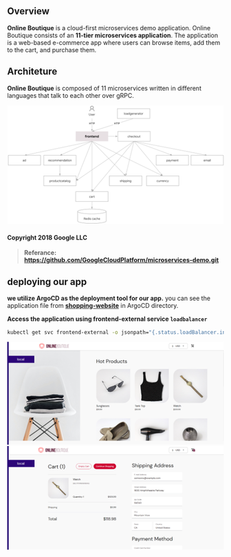 ## Overview

**Online Boutique** is a cloud-first microservices demo application. Online Boutique consists of an **11-tier microservices application**. The application is a web-based e-commerce app where users can browse items, add them to the cart, and purchase them.

## Architeture

**Online Boutique** is composed of 11 microservices written in different languages that talk to each other over gRPC.

![Architecture ofmicroservices](../images/app-architecture.png)

#### Copyright 2018 Google LLC
> **Referance: https://github.com/GoogleCloudPlatform/microservices-demo.git**

## deploying our app

**we utilize ArgoCD as the deployment tool for our app.** you can see the application file from **[shopping-website](../ArgoCD/app-of-apps/shopping-website.yaml)** in ArgoCD directory.

**Access the application using frontend-external service `loadbalancer`**

```bash
kubectl get svc frontend-external -o jsonpath="{.status.loadBalancer.ingress[0].hostname}"
```

![application-screnshot](../images/app-screenshot-1.png) 
![application-screnshot](../images/app-screenshot-2.png) 
